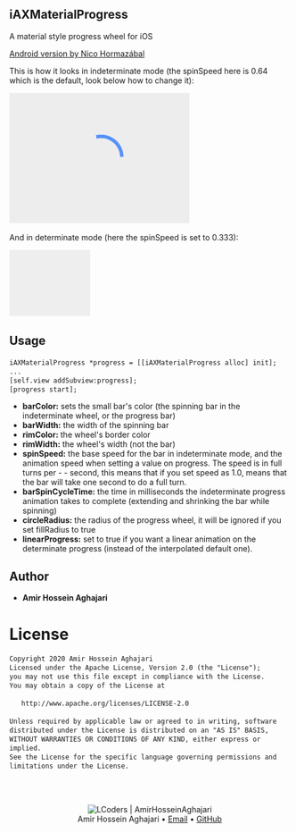 ## iAXMaterialProgress

A material style progress wheel for iOS

[Android version by Nico Hormazábal](https://github.com/pnikosis/materialish-progress)

This is how it looks in indeterminate mode (the spinSpeed here is 0.64 which is the default, look below how to change it):

![spinning wheel](spinningwheel.gif)

And in determinate mode (here the spinSpeed is set to 0.333):

![spinning wheel](spinningwheel_progress.gif)

## Usage 

```objc
iAXMaterialProgress *progress = [[iAXMaterialProgress alloc] init];
...
[self.view addSubview:progress];
[progress start];
```

- **barColor:** sets the small bar's color (the spinning bar in the indeterminate wheel, or the progress bar)
- **barWidth:** the width of the spinning bar
- **rimColor:** the wheel's border color
- **rimWidth:** the wheel's width (not the bar)
- **spinSpeed:** the base speed for the bar in indeterminate mode, and the animation speed when setting a value on progress. The speed is in full turns per - - second, this means that if you set speed as 1.0, means that the bar will take one second to do a full turn.
- **barSpinCycleTime:** the time in milliseconds the indeterminate progress animation takes to complete (extending and shrinking the bar while spinning)
- **circleRadius:** the radius of the progress wheel, it will be ignored if you set fillRadius to true
- **linearProgress:** set to true if you want a linear animation on the determinate progress (instead of the interpolated default one).


## Author 
- **Amir Hossein Aghajari**

License
=======
    Copyright 2020 Amir Hossein Aghajari
    Licensed under the Apache License, Version 2.0 (the "License");
    you may not use this file except in compliance with the License.
    You may obtain a copy of the License at

       http://www.apache.org/licenses/LICENSE-2.0

    Unless required by applicable law or agreed to in writing, software
    distributed under the License is distributed on an "AS IS" BASIS,
    WITHOUT WARRANTIES OR CONDITIONS OF ANY KIND, either express or implied.
    See the License for the specific language governing permissions and
    limitations under the License.

<br><br>
<div align="center">
  <img width="64" alt="LCoders | AmirHosseinAghajari" src="https://user-images.githubusercontent.com/30867537/90538314-a0a79200-e193-11ea-8d90-0a3576e28a18.png">
  <br><a>Amir Hossein Aghajari</a> • <a href="mailto:amirhossein.aghajari.82@gmail.com">Email</a> • <a href="https://github.com/Aghajari">GitHub</a>
</div>
